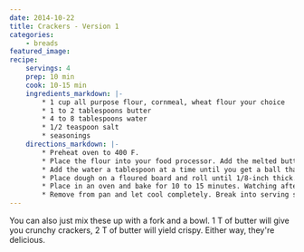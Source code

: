 ```yaml
---
date: 2014-10-22
title: Crackers - Version 1
categories:
    - breads
featured_image: 
recipe:
    servings: 4
    prep: 10 min
    cook: 10-15 min
    ingredients_markdown: |-
        * 1 cup all purpose flour, cornmeal, wheat flour your choice
        * 1 to 2 tablespoons butter
        * 4 to 8 tablespoons water
        * 1/2 teaspoon salt
        * seasonings
    directions_markdown: |-
        * Preheat oven to 400 F.
        * Place the flour into your food processor. Add the melted butter. Add salt and seasonings. Pulse until well blended.
        * Add the water a tablespoon at a time until you get a ball that sticks together (be careful not to add too much water).
        * Place dough on a floured board and roll until 1/8-inch thick. Place on cookie sheet. At this time you can dock the dough if you would like. (This keeps out some of the air bubbles)
        * Place in an oven and bake for 10 to 15 minutes. Watching after 10 minutes. Until light brown on out-side edges.
        * Remove from pan and let cool completely. Break into serving size portions.
---
```

You can also just mix these up with a fork and a bowl. 1 T of butter will give you crunchy crackers, 2 T of butter will 
yield crispy. Either way, they're delicious.

